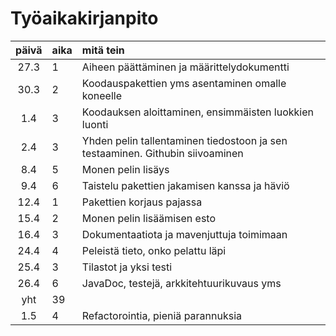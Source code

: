 # Työaikakirjanpito

| päivä | aika | mitä tein  |
| :----:|:-----| :-----|
| 27.3  | 1    | Aiheen päättäminen ja määrittelydokumentti |
| 30.3  | 2    | Koodauspakettien yms asentaminen omalle koneelle |
| 1.4   | 3    | Koodauksen aloittaminen, ensimmäisten luokkien luonti |
| 2.4   | 3    | Yhden pelin tallentaminen tiedostoon ja sen testaaminen. Githubin siivoaminen|
| 8.4   | 5    | Monen pelin lisäys |
| 9.4   | 6    | Taistelu pakettien jakamisen kanssa ja häviö|
| 12.4  | 1    | Pakettien korjaus pajassa|
| 15.4  | 2    | Monen pelin lisäämisen esto|
| 16.4  | 3    | Dokumentaatiota ja mavenjuttuja toimimaan|
| 24.4  | 4    | Peleistä tieto, onko pelattu läpi | 
| 25.4  | 3    | Tilastot ja yksi testi |
| 26.4  | 6    | JavaDoc, testejä, arkkitehtuurikuvaus yms |
| yht   | 39   |  |
| 1.5   | 4    | Refactorointia, pieniä parannuksia |

